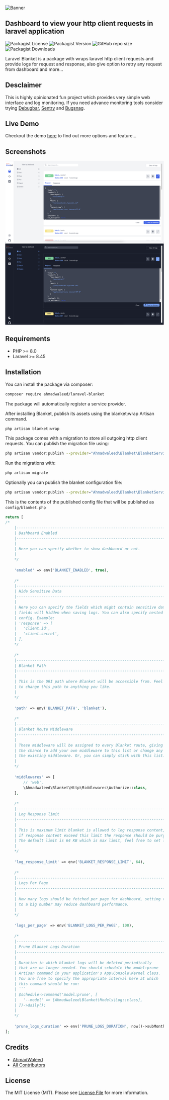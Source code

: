 ![Banner](https://banners.beyondco.de/Laravel%20Blanket.png?theme=light&packageManager=composer+require&packageName=ahmadwaleed%2Flaravel-blanket&pattern=architect&style=style_1&description=A+blanket+which+wraps+your+laravel+HTTP+client+and+provide+logs.&md=1&showWatermark=1&fontSize=100px&images=https%3A%2F%2Flaravel.com%2Fimg%2Flogomark.min.svg)

## Dashboard to view your http client requests in laravel application

![Packagist License](https://img.shields.io/packagist/l/ahmadwaleed/laravel-blanket?style=for-the-badge)
![Packagist Version](https://img.shields.io/packagist/v/ahmadwaleed/laravel-blanket?style=for-the-badge)
![GitHub repo size](https://img.shields.io/github/repo-size/ahmadwaleed/laravel-blanket?style=for-the-badge)
![Packagist Downloads](https://img.shields.io/packagist/dt/ahmadwaleed/laravel-blanket?style=for-the-badge)

Laravel Blanket is a package with wraps laravel http client requests and provide logs for request and response, also give option to retry any request from dashboard and more...

## Desclaimer
This is highly opinionated fun project which provides very simple web interface and log monitoring. If you need advance monitoring tools consider trying [Debugbar](https://github.com/barryvdh/laravel-debugbar), [Sentry](https://sentry.io/) and [Bugsnag](https://www.bugsnag.com/).

## Live Demo
Checkout the demo [here](http://blanketapp.darazhunt.com/blanket) to find out more options and feature...

## Screenshots
![screen shot light](https://github.com/ahmadwaleed/laravel-blanket/blob/main/screenshot-light.png?raw=true)
![screen shot dark](https://github.com/ahmadwaleed/laravel-blanket/blob/main/screenshot-dark.png?raw=true)

## Requirements

- PHP >= 8.0
- Laravel >= 8.45

## Installation

You can install the package via composer:

```bash
composer require ahmadwaleed/laravel-blanket
```

The package will automatically register a service provider.

After installing Blanket, publish its assets using the blanket:wrap Artisan command.

```bash
php artisan blanket:wrap
```

This package comes with a migration to store all outgoing http client requests. You can publish the migration file using:

```bash
php artisan vendor:publish --provider="Ahmadwaleed\Blanket\BlanketServiceProvider" --tag="blanket-migrations"
```

Run the migrations with:

```bash
php artisan migrate
```

Optionally you can publish the blanket configuration file:

```bash
php artisan vendor:publish --provider="Ahmadwaleed\Blanket\BlanketServiceProvider" --tag="blanket-config"
```

This is the contents of the published config file that will be published as `config/blanket.php`
```php
return [
/*
    |--------------------------------------------------------------------------
    | Dashboard Enabled
    |--------------------------------------------------------------------------
    |
    | Here you can specify whether to show dashboard or not.
    |
    */

    'enabled' => env('BLANKET_ENABLED', true),

    /*
    |--------------------------------------------------------------------------
    | Hide Sensitive Data
    |--------------------------------------------------------------------------
    |
    | Here you can specify the fields which might contain sensitive data, those
    | fields will hidden when saving logs. You can also specify nested keys in
    | config. Example:
    | 'response' => [
    |   'client.id',
    |   'client.secret',
    | ],
    */

    /*
    |--------------------------------------------------------------------------
    | Blanket Path
    |--------------------------------------------------------------------------
    |
    | This is the URI path where Blanket will be accessible from. Feel free
    | to change this path to anything you like.
    |
    */

    'path' => env('BLANKET_PATH', 'blanket'),

    /*
    |--------------------------------------------------------------------------
    | Blanket Route Middleware
    |--------------------------------------------------------------------------
    |
    | These middleware will be assigned to every Blanket route, giving you
    | the chance to add your own middleware to this list or change any of
    | the existing middleware. Or, you can simply stick with this list.
    |
    */

    'middlewares' => [
        // 'web',
        \Ahmadwaleed\Blanket\Http\Middlewares\Authorize::class,
    ],

    /*
    |--------------------------------------------------------------------------
    | Log Response limit
    |--------------------------------------------------------------------------
    |
    | This is maximum limit blanket is allowed to log response content,
    | if response content exceed this limit the response should be purged.
    | The default limit is 64 KB which is max limit, feel free to set lower limit.
    |
    */

    'log_response_limit' => env('BLANKET_RESPONSE_LIMIT', 64),

    /*
    |--------------------------------------------------------------------------
    | Logs Per Page
    |--------------------------------------------------------------------------
    |
    | How many logs should be fetched per page for dashboard, setting this option
    | to a big number may reduce dashboard performance.
    |
    */

    'logs_per_page' => env('BLANKET_LOGS_PER_PAGE', 100),
    
    /*
    |--------------------------------------------------------------------------
    | Prune Blanket Logs Duration
    |--------------------------------------------------------------------------
    |
    | Duration in which blanket logs will be deleted periodically
    | that are no longer needed. You should schedule the model:prune
    | Artisan command in your application's App\Console\Kernel class.
    | You are free to specify the appropriate interval here at which
    | this command should be run:
    | ```
    | $schedule->command('model:prune', [
    |   '--model' => [Ahmadwaleed\Blanket\Models\Log::class],
    | ])->daily();
    |
    */

    'prune_logs_duration' => env('PRUNE_LOGS_DURATION', now()->subMonth()),
];
```

## Credits

- [AhmadWaleed](https://github.com/ahmadwaleed)
- [All Contributors](https://github.com/AhmadWaleed/laravel-blanket/graphs/contributors)

## License

The MIT License (MIT). Please see [License File](LICENSE.md) for more information.
